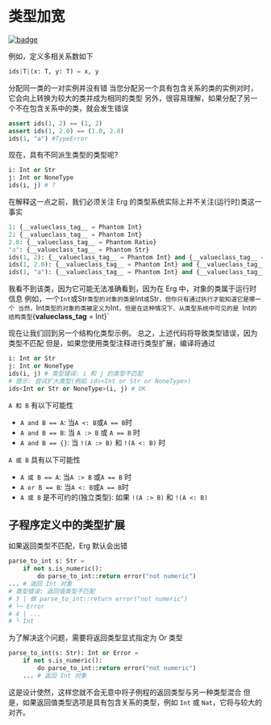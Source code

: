 # 类型加宽

[![badge](https://img.shields.io/endpoint.svg?url=https%3A%2F%2Fgezf7g7pd5.execute-api.ap-northeast-1.amazonaws.com%2Fdefault%2Fsource_up_to_date%3Fowner%3Derg-lang%26repos%3Derg%26ref%3Dmain%26path%3Ddoc/EN/syntax/type/advanced/widening.md%26commit_hash%3D06f8edc9e2c0cee34f6396fd7c64ec834ffb5352)](https://gezf7g7pd5.execute-api.ap-northeast-1.amazonaws.com/default/source_up_to_date?owner=erg-lang&repos=erg&ref=main&path=doc/EN/syntax/type/advanced/widening.md&commit_hash=06f8edc9e2c0cee34f6396fd7c64ec834ffb5352)

例如，定义多相关系数如下

```python
ids|T|(x: T, y: T) = x, y
```

分配同一类的一对实例并没有错
当您分配另一个具有包含关系的类的实例对时，它会向上转换为较大的类并成为相同的类型
另外，很容易理解，如果分配了另一个不在包含关系中的类，就会发生错误

```python
assert ids(1, 2) == (1, 2)
assert ids(1, 2.0) == (1.0, 2.0)
ids(1, "a") #TypeError
```

现在，具有不同派生类型的类型呢?

```python
i: Int or Str
j: Int or NoneType
ids(i, j) # ?
```

在解释这一点之前，我们必须关注 Erg 的类型系统实际上并不关注(运行时)类这一事实

```python
1: {__valueclass_tag__ = Phantom Int}
2: {__valueclass_tag__ = Phantom Int}
2.0: {__valueclass_tag__ = Phantom Ratio}
"a": {__valueclass_tag__ = Phantom Str}
ids(1, 2): {__valueclass_tag__ = Phantom Int} and {__valueclass_tag__ = Phantom Int} == {__valueclass_tag__ = Phantom Int}
ids(1, 2.0): {__valueclass_tag__ = Phantom Int} and {__valueclass_tag__ = Phantom Ratio} == {__valueclass_tag__ = Phantom Ratio} # Int < Ratio
ids(1, "a"): {__valueclass_tag__ = Phantom Int} and {__valueclass_tag__ = Phantom Str} == Never # 类型错误
```

我看不到该类，因为它可能无法准确看到，因为在 Erg 中，对象的类属于运行时信息
例如，一个`Int`或Str`类型的对象的类是`Int`或`Str`，但你只有通过执行才能知道它是哪一个
当然，`Int` 类型的对象的类被定义为 `Int`，但是在这种情况下，从类型系统中可见的是 `Int` 的结构类型 `{__valueclass_tag__ = Int}`

现在让我们回到另一个结构化类型示例。 总之，上述代码将导致类型错误，因为类型不匹配
但是，如果您使用类型注释进行类型扩展，编译将通过

```python
i: Int or Str
j: Int or NoneType
ids(i, j) # 类型错误: i 和 j 的类型不匹配
# 提示: 尝试扩大类型(例如 ids<Int or Str or NoneType>)
ids<Int or Str or NoneType>(i, j) # OK
```

`A 和 B` 有以下可能性

* `A and B == A`: 当`A <: B`或`A == B`时
* `A and B == B`: 当 `A :> B` 或 `A == B` 时
* `A and B == {}`: 当 `!(A :> B)` 和 `!(A <: B)` 时

`A 或 B` 具有以下可能性

* `A 或 B == A`: 当`A :> B` 或`A == B` 时
* `A or B == B`: 当`A <: B`或`A == B`时
* `A 或 B` 是不可约的(独立类型): 如果 `!(A :> B)` 和 `!(A <: B)`

## 子程序定义中的类型扩展

如果返回类型不匹配，Erg 默认会出错

```python
parse_to_int s: Str =
    if not s.is_numeric():
        do parse_to_int::return error("not numeric")
... # 返回 Int 对象
# 类型错误: 返回值类型不匹配
# 3 | 做 parse_to_int::return error("not numeric")
# └─ Error
# 4 | ...
# └ Int
```

为了解决这个问题，需要将返回类型显式指定为 Or 类型

```python
parse_to_int(s: Str): Int or Error =
    if not s.is_numeric():
        do parse_to_int::return error("not numeric")
    ... # 返回 Int 对象
```

这是设计使然，这样您就不会无意中将子例程的返回类型与另一种类型混合
但是，如果返回值类型选项是具有包含关系的类型，例如 `Int` 或 `Nat`，它将与较大的对齐。